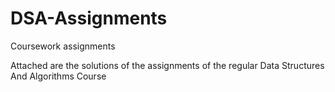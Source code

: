 # DSA-Assignments
Coursework assignments


Attached are the solutions of the assignments of the regular Data Structures And Algorithms Course

